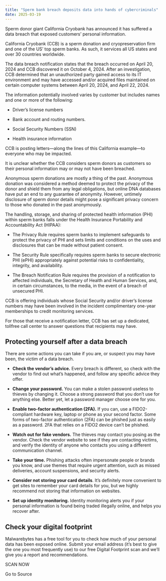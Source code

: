 ```yaml
---
title: "Sperm bank breach deposits data into hands of cybercriminals"
date: 2025-03-19
---
```


Sperm donor giant California Cryobank has announced it has suffered a data breach that exposed customers’ personal information.

California Cryobank (CCB) is a sperm donation and cryopreservation firm and one of the US’ top sperm banks. As such, it services all US states and over 30 countries worldwide.

The data breach notification states that the breach occurred on April 20, 2024 and CCB discovered it on October 4, 2024. After an investigation, CCB determined that an unauthorized party gained access to its IT environment and may have accessed and/or acquired files maintained on certain computer systems between April 20, 2024, and April 22, 2024.

The information potentially involved varies by customer but includes names and one or more of the following:

- Driver’s license numbers

- Bank account and routing numbers.

- Social Security Numbers (SSN)

- Health insurance information

CCB is posting letters—along the lines of this California example—to everyone who may be impacted.

It is unclear whether the CCB considers sperm donors as customers so their personal information may or may not have been breached.

Anonymous sperm donations are mostly a thing of the past. Anonymous donation was considered a method deemed to protect the privacy of the donor and shield them from any legal obligations, but online DNA databases have put an end to any guarantee of anonymity. However, untimely disclosure of sperm donor details might pose a significant privacy concern to those who donated in the past anonymously.

The handling, storage, and sharing of protected health information (PHI) within sperm banks falls under the Health Insurance Portability and Accountability Act (HIPAA):

- The Privacy Rule requires sperm banks to implement safeguards to protect the privacy of PHI and sets limits and conditions on the uses and disclosures that can be made without patient consent.

- The Security Rule specifically requires sperm banks to secure electronic PHI (ePHI) appropriately against potential risks to confidentiality, integrity, and availability.

- The Breach Notification Rule requires the provision of a notification to affected individuals, the Secretary of Health and Human Services, and, in certain circumstances, to the media, in the event of a breach of unsecured PHI.

CCB is offering individuals whose Social Security and/or driver’s license numbers may have been involved in the incident complimentary one-year memberships to credit monitoring services.

For those that receive a notification letter, CCB has set up a dedicated, tollfree call center to answer questions that recipients may have.

## Protecting yourself after a data breach

There are some actions you can take if you are, or suspect you may have been, the victim of a data breach.

- **Check the vendor’s advice.** Every breach is different, so check with the vendor to find out what’s happened, and follow any specific advice they offer.

- **Change your password.** You can make a stolen password useless to thieves by changing it. Choose a strong password that you don’t use for anything else. Better yet, let a password manager choose one for you.

- **Enable two-factor authentication (2FA).** If you can, use a FIDO2-compliant hardware key, laptop or phone as your second factor. Some forms of two-factor authentication (2FA) can be phished just as easily as a password. 2FA that relies on a FIDO2 device can’t be phished.

- **Watch out for fake vendors.** The thieves may contact you posing as the vendor. Check the vendor website to see if they are contacting victims, and verify the identity of anyone who contacts you using a different communication channel.

- **Take your time.** Phishing attacks often impersonate people or brands you know, and use themes that require urgent attention, such as missed deliveries, account suspensions, and security alerts.

- **Consider not storing your card details**. It’s definitely more convenient to get sites to remember your card details for you, but we highly recommend not storing that information on websites.

- **Set up identity monitoring.** Identity monitoring alerts you if your personal information is found being traded illegally online, and helps you recover after.

## **Check your digital footprint**

Malwarebytes has a free tool for you to check how much of your personal data has been exposed online. Submit your email address (it’s best to give the one you most frequently use) to our free Digital Footprint scan and we’ll give you a report and recommendations.

SCAN NOW

Go to Source
